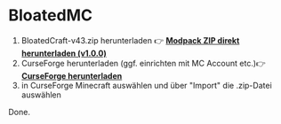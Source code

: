 # BloatedMC
1. BloatedCraft-v43.zip herunterladen
   👉 [**Modpack ZIP direkt herunterladen (v1.0.0)**](https://github.com/FerresM/BloatedMC/releases/download/1.2.1/BloatedCraft-v43.zip)
3. CurseForge herunterladen (ggf. einrichten mit MC Account etc.)👉 [**CurseForge herunterladen**](https://www.curseforge.com/)
4. in CurseForge Minecraft auswählen und über "Import" die .zip-Datei auswählen

Done.

